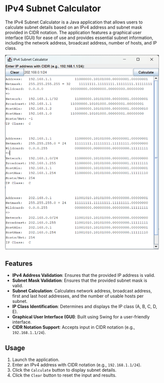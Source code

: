 # IPv4 Subnet Calculator

The IPv4 Subnet Calculator is a Java application that allows users to calculate subnet details based on an IPv4 address and subnet mask provided in CIDR notation. The application features a graphical user interface (GUI) for ease of use and provides essential subnet information, including the network address, broadcast address, number of hosts, and IP class.

![Subnet Calculator Diagram](preview/ip_calculator.png)

## Features

- **IPv4 Address Validation**: Ensures that the provided IP address is valid.
- **Subnet Mask Validation**: Ensures that the provided subnet mask is valid.
- **Subnet Calculation**: Calculates network address, broadcast address, first and last host addresses, and the number of usable hosts per subnet.
- **IP Class Identification**: Determines and displays the IP class (A, B, C, D, E).
- **Graphical User Interface (GUI)**: Built using Swing for a user-friendly interface.
- **CIDR Notation Support**: Accepts input in CIDR notation (e.g., `192.168.1.1/24`).

## Usage
1. Launch the application.
2. Enter an IPv4 address with CIDR notation (e.g., `192.168.1.1/24`).
3. Click the `Calculate` button to display subnet details.
4. Click the `Clear` button to reset the input and results.

